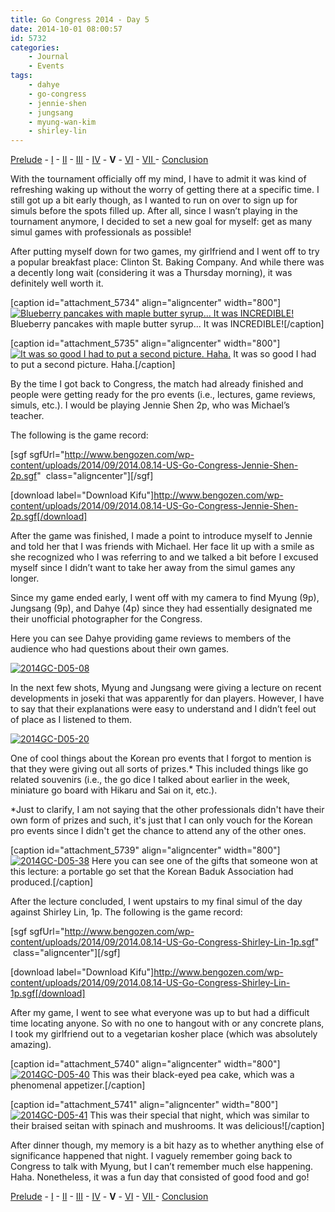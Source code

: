 ```yaml
---
title: Go Congress 2014 - Day 5
date: 2014-10-01 08:00:57
id: 5732
categories:
	- Journal
	- Events
tags:
	- dahye
	- go-congress
	- jennie-shen
	- jungsang
	- myung-wan-kim
	- shirley-lin
---
```


[Prelude](http://www.bengozen.com/go-congress-2014-prelude/ "Go Congress 2014 — Prelude") - [I](http://www.bengozen.com/go-congress-2014-day-1/ "Go Congress 2014 — Day 1") - [II](http://www.bengozen.com/go-congress-2014-day-2/ "Go Congress 2014 — Day 2") - [III](http://www.bengozen.com/go-congress-2014-day-3/ "Go Congress 2014 — Day 3") - [IV](http://www.bengozen.com/go-congress-2014-day-4/ "Go Congress 2014 — Day 4") - **V** - [VI](http://www.bengozen.com/go-congress-2014-day-6/ "Go Congress 2014 — Day 6") - [VII ](http://www.bengozen.com/go-congress-2014-day-7/ "Go Congress 2014 — Day 7")- [Conclusion](http://www.bengozen.com/go-congress-2014-conclusion/ "Go Congress 2014 — Conclusion")

With the tournament officially off my mind, I have to admit it was kind of refreshing waking up without the worry of getting there at a specific time. I still got up a bit early though, as I wanted to run on over to sign up for simuls before the spots filled up. After all, since I wasn’t playing in the tournament anymore, I decided to set a new goal for myself: get as many simul games with professionals as possible!

After putting myself down for two games, my girlfriend and I went off to try a popular breakfast place: Clinton St. Baking Company. And while there was a decently long wait (considering it was a Thursday morning), it was definitely well worth it.

[caption id="attachment_5734" align="aligncenter" width="800"][![Blueberry pancakes with maple butter syrup... It was INCREDIBLE!](http://www.bengozen.com/wp-content/uploads/2014/09/2014GC-D05-03.jpg)](http://www.bengozen.com/wp-content/uploads/2014/09/2014GC-D05-03.jpg) Blueberry pancakes with maple butter syrup... It was INCREDIBLE![/caption]

[caption id="attachment_5735" align="aligncenter" width="800"][![It was so good I had to put a second picture. Haha.](http://www.bengozen.com/wp-content/uploads/2014/09/2014GC-D05-04.jpg)](http://www.bengozen.com/wp-content/uploads/2014/09/2014GC-D05-04.jpg) It was so good I had to put a second picture. Haha.[/caption]

By the time I got back to Congress, the match had already finished and people were getting ready for the pro events (i.e., lectures, game reviews, simuls, etc.). I would be playing Jennie Shen 2p, who was Michael’s teacher.

<!--more-->

The following is the game record:

[sgf sgfUrl="http://www.bengozen.com/wp-content/uploads/2014/09/2014.08.14-US-Go-Congress-Jennie-Shen-2p.sgf"  class="aligncenter"][/sgf]

[download label="Download Kifu"]http://www.bengozen.com/wp-content/uploads/2014/09/2014.08.14-US-Go-Congress-Jennie-Shen-2p.sgf[/download]

After the game was finished, I made a point to introduce myself to Jennie and told her that I was friends with Michael. Her face lit up with a smile as she recognized who I was referring to and we talked a bit before I excused myself since I didn’t want to take her away from the simul games any longer.

Since my game ended early, I went off with my camera to find Myung (9p), Jungsang (9p), and Dahye (4p) since they had essentially designated me their unofficial photographer for the Congress.

Here you can see Dahye providing game reviews to members of the audience who had questions about their own games.

[![2014GC-D05-08](http://www.bengozen.com/wp-content/uploads/2014/09/2014GC-D05-08.jpg)](http://www.bengozen.com/wp-content/uploads/2014/09/2014GC-D05-08.jpg)

In the next few shots, Myung and Jungsang were giving a lecture on recent developments in joseki that was apparently for dan players. However, I have to say that their explanations were easy to understand and I didn’t feel out of place as I listened to them.

[![2014GC-D05-20](http://www.bengozen.com/wp-content/uploads/2014/09/2014GC-D05-20.jpg)](http://www.bengozen.com/wp-content/uploads/2014/09/2014GC-D05-20.jpg)

One of cool things about the Korean pro events that I forgot to mention is that they were giving out all sorts of prizes.* This included things like go related souvenirs (i.e., the go dice I talked about earlier in the week, miniature go board with Hikaru and Sai on it, etc.).

*Just to clarify, I am not saying that the other professionals didn't have their own form of prizes and such, it's just that I can only vouch for the Korean pro events since I didn't get the chance to attend any of the other ones.

[caption id="attachment_5739" align="aligncenter" width="800"][![2014GC-D05-38](http://www.bengozen.com/wp-content/uploads/2014/09/2014GC-D05-38.jpg)](http://www.bengozen.com/wp-content/uploads/2014/09/2014GC-D05-38.jpg) Here you can see one of the gifts that someone won at this lecture: a portable go set that the Korean Baduk Association had produced.[/caption]

After the lecture concluded, I went upstairs to my final simul of the day against Shirley Lin, 1p. The following is the game record:

[sgf sgfUrl="http://www.bengozen.com/wp-content/uploads/2014/09/2014.08.14-US-Go-Congress-Shirley-Lin-1p.sgf"  class="aligncenter"][/sgf]

[download label="Download Kifu"]http://www.bengozen.com/wp-content/uploads/2014/09/2014.08.14-US-Go-Congress-Shirley-Lin-1p.sgf[/download]

After my game, I went to see what everyone was up to but had a difficult time locating anyone. So with no one to hangout with or any concrete plans, I took my girlfriend out to a vegetarian kosher place (which was absolutely amazing).

[caption id="attachment_5740" align="aligncenter" width="800"][![2014GC-D05-40](http://www.bengozen.com/wp-content/uploads/2014/09/2014GC-D05-40.jpg)](http://www.bengozen.com/wp-content/uploads/2014/09/2014GC-D05-40.jpg) This was their black-eyed pea cake, which was a phenomenal appetizer.[/caption]

[caption id="attachment_5741" align="aligncenter" width="800"][![2014GC-D05-41](http://www.bengozen.com/wp-content/uploads/2014/09/2014GC-D05-41.jpg)](http://www.bengozen.com/wp-content/uploads/2014/09/2014GC-D05-41.jpg) This was their special that night, which was similar to their braised seitan with spinach and mushrooms. It was delicious![/caption]

After dinner though, my memory is a bit hazy as to whether anything else of significance happened that night. I vaguely remember going back to Congress to talk with Myung, but I can’t remember much else happening. Haha. Nonetheless, it was a fun day that consisted of good food and go!

[Prelude](http://www.bengozen.com/go-congress-2014-prelude/ "Go Congress 2014 — Prelude") - [I](http://www.bengozen.com/go-congress-2014-day-1/ "Go Congress 2014 — Day 1") - [II](http://www.bengozen.com/go-congress-2014-day-2/ "Go Congress 2014 — Day 2") - [III](http://www.bengozen.com/go-congress-2014-day-3/ "Go Congress 2014 — Day 3") - [IV](http://www.bengozen.com/go-congress-2014-day-4/ "Go Congress 2014 — Day 4") - **V** - [VI](http://www.bengozen.com/go-congress-2014-day-6/ "Go Congress 2014 — Day 6") - [VII ](http://www.bengozen.com/go-congress-2014-day-7/ "Go Congress 2014 — Day 7")- [Conclusion](http://www.bengozen.com/go-congress-2014-conclusion/ "Go Congress 2014 — Conclusion")